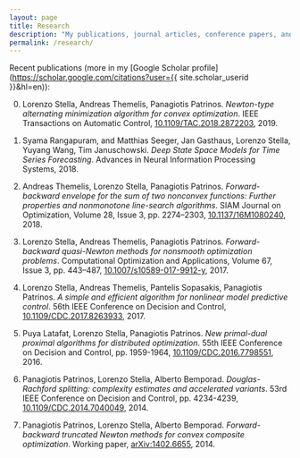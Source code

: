 ```yaml
---
layout: page
title: Research
description: "My publications, journal articles, conference papers, and research-related stuff."
permalink: /research/
---
```


Recent publications (more in my [Google Scholar profile](https://scholar.google.com/citations?user={{ site.scholar_userid }}&hl=en)):

0. Lorenzo Stella, Andreas Themelis, Panagiotis Patrinos. *Newton-type alternating minimization algorithm for convex optimization*. IEEE Transactions on Automatic Control, [10.1109/TAC.2018.2872203](https://ieeexplore.ieee.org/document/8472357), 2019.

0. Syama Rangapuram, and Matthias Seeger, Jan Gasthaus, Lorenzo Stella, Yuyang Wang, Tim Januschowski. *Deep State Space Models for Time Series Forecasting*. Advances in Neural Information Processing Systems, 2018.

0. Andreas Themelis, Lorenzo Stella, Panagiotis Patrinos.
*Forward-backward envelope for the sum of two nonconvex functions: Further properties and nonmonotone line-search algorithms*.
SIAM Journal on Optimization, Volume 28, Issue 3, pp. 2274–2303, [10.1137/16M1080240](https://doi.org/10.1137/16M1080240), 2018.

0. Lorenzo Stella, Andreas Themelis, Panagiotis Patrinos.
*Forward-backward quasi-Newton methods for nonsmooth optimization problems*.
Computational Optimization and Applications, Volume 67, Issue 3, pp. 443–487, [10.1007/s10589-017-9912-y](https://doi.org/10.1007/s10589-017-9912-y), 2017.

0. Lorenzo Stella, Andreas Themelis, Pantelis Sopasakis, Panagiotis Patrinos. *A simple and efficient algorithm for nonlinear model predictive control*. 56th IEEE Conference on Decision and Control, [10.1109/CDC.2017.8263933](https://doi.org/10.1109/CDC.2017.8263933), 2017.

0. Puya Latafat, Lorenzo Stella, Panagiotis Patrinos.
*New primal-dual proximal algorithms for distributed optimization*.
55th IEEE Conference on Decision and Control, pp. 1959-1964, [10.1109/CDC.2016.7798551](https://doi.org/10.1109/CDC.2016.7798551), 2016.

0. Panagiotis Patrinos, Lorenzo Stella, Alberto Bemporad.
*Douglas-Rachford splitting: complexity estimates and accelerated variants*.
53rd IEEE Conference on Decision and Control, pp. 4234-4239, [10.1109/CDC.2014.7040049](https://doi.org/10.1109/CDC.2014.7040049), 2014.

0. Panagiotis Patrinos, Lorenzo Stella, Alberto Bemporad.
*Forward-backward truncated Newton methods for convex composite optimization*.
Working paper, [arXiv:1402.6655](http://arxiv.org/abs/1402.6655), 2014.
